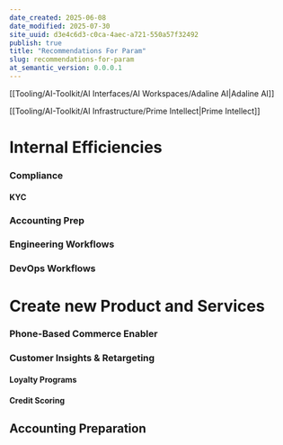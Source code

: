 ```yaml
---
date_created: 2025-06-08
date_modified: 2025-07-30
site_uuid: d3e4c6d3-c0ca-4aec-a721-550a57f32492
publish: true
title: "Recommendations For Param"
slug: recommendations-for-param
at_semantic_version: 0.0.0.1
---
```


[[Tooling/AI-Toolkit/AI Interfaces/AI Workspaces/Adaline AI|Adaline AI]]

[[Tooling/AI-Toolkit/AI Infrastructure/Prime Intellect|Prime Intellect]]

# Internal Efficiencies

### Compliance
#### KYC

### Accounting Prep

### Engineering Workflows

### DevOps Workflows


# Create new Product and Services

### Phone-Based Commerce Enabler

### Customer Insights & Retargeting

#### Loyalty Programs

#### Credit Scoring

## Accounting Preparation


